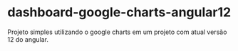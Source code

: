 # dashboard-google-charts-angular12
Projeto simples utilizando o google charts em um projeto com atual versão 12 do angular.
